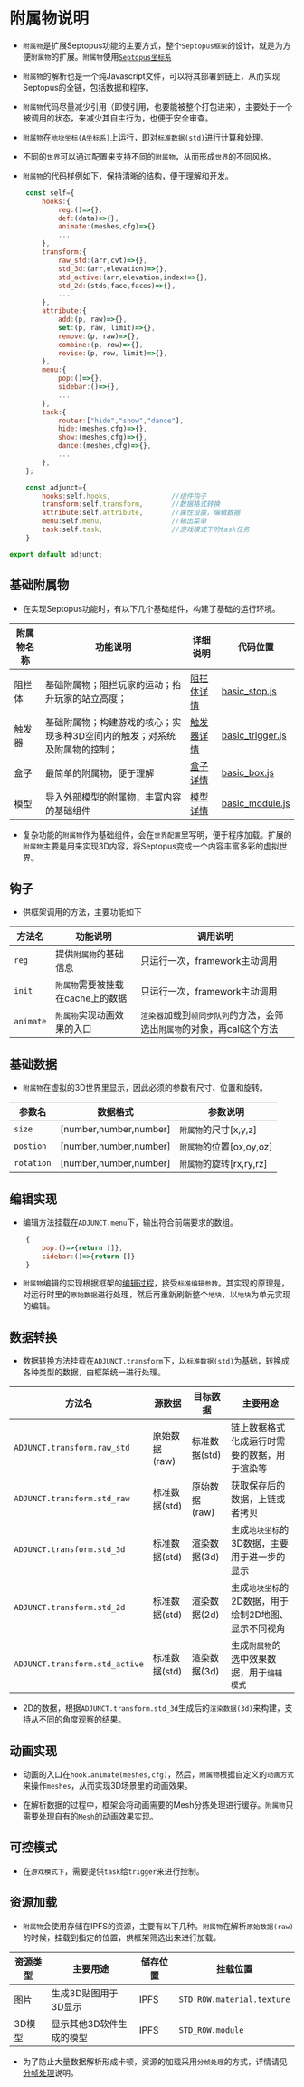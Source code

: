 # 附属物说明

* `附属物`是扩展Septopus功能的主要方式，整个`Septopus框架`的设计，就是为方便`附属物`的扩展。`附属物`使用[`Septopus坐标系`](./framework.md#基础说明)

* `附属物`的解析也是一个纯Javascript文件，可以将其部署到链上，从而实现Septopus的全链，包括数据和程序。

* `附属物`代码尽量减少引用（即使引用，也要能被整个打包进来），主要处于一个被调用的状态，来减少其自主行为，也便于安全审查。

* `附属物`在`地块坐标(A坐标系)`上运行，即对`标准数据(std)`进行计算和处理。

* 不同的`世界`可以通过配置来支持不同的`附属物`，从而形成`世界`的不同风格。

* `附属物`的代码样例如下，保持清晰的结构，便于理解和开发。

```Javascript
    const self={
        hooks:{
            reg:()=>{},
            def:(data)=>{},
            animate:(meshes,cfg)=>{},
            ...
        },
        transform:{
            raw_std:(arr,cvt)=>{},
            std_3d:(arr,elevation)=>{},
            std_active:(arr,elevation,index)=>{},
            std_2d:(stds,face,faces)=>{},
            ...
        },
        attribute:{
            add:(p, raw)=>{},
            set:(p, raw, limit)=>{},
            remove:(p, raw)=>{},
            combine:(p, row)=>{},
            revise:(p, row, limit)=>{},
        },
        menu:{
            pop:()=>{},
            sidebar:()=>{},
            ...
        },
        task:{
            router:["hide","show","dance"],
            hide:(meshes,cfg)=>{},
            show:(meshes,cfg)=>{},
            dance:(meshes,cfg)=>{},
            ...
        },
    };

    const adjunct={
        hooks:self.hooks,               //组件钩子
        transform:self.transform,       //数据格式转换
        attribute:self.attribute,       //属性设置，编辑数据
        menu:self.menu,                 //输出菜单
        task:self.task,                 //游戏模式下的task任务
    }

export default adjunct;
```

## 基础附属物

* 在实现Septopus功能时，有以下几个基础组件，构建了基础的运行环境。

|  附属物名称   | 功能说明  | 详细说明  | 代码位置  |
|  ----  | ----  | ----  | ----  |
|  阻拦体  | 基础附属物；阻拦玩家的运动；抬升玩家的站立高度；  | [阻拦体详情](./basic_stop.md)  | [basic_stop.js](../../adjunct/basic_stop.js)  |
|  触发器  | 基础附属物；构建游戏的核心；实现多种3D空间内的触发；对系统及附属物的控制； | [触发器详情](./basic_trigger.md)  | [basic_trigger.js](../../adjunct/basic_trigger.js)  |
|  盒子  | 最简单的附属物，便于理解  | [盒子详情](./basic_box.md)  | [basic_box.js](../../adjunct/basic_box.js)  |
|  模型  | 导入外部模型的附属物，丰富内容的基础组件  | [模型详情](./basic_module.md)  |[basic_module.js](../../adjunct/basic_module.js)  |

* 复杂功能的`附属物`作为基础组件，会在`世界配置`里写明，便于程序加载。扩展的`附属物`主要是用来实现3D内容，将Septopus变成一个内容丰富多彩的虚拟世界。

## 钩子

* 供框架调用的方法，主要功能如下

|  方法名   | 功能说明  | 调用说明  |
|  ----  | ----  | ----  |
|  `reg`  | 提供`附属物`的基础信息  | 只运行一次，framework主动调用  |
|  `init`  | `附属物`需要被挂载在cache上的数据 | 只运行一次，framework主动调用  |
|  `animate`  | `附属物`实现动画效果的入口  | `渲染器`加载到`帧同步队列`的方法，会筛选出`附属物`的对象，再call这个方法 |

## 基础数据

* `附属物`在虚拟的3D世界里显示，因此必须的参数有尺寸、位置和旋转。

|  参数名   | 数据格式  | 参数说明  |
|  ----  | ----  | ----  |
|  `size`  | [number,number,number]  | `附属物`的尺寸[x,y,z]  |
|  `postion`  | [number,number,number] | `附属物`的位置[ox,oy,oz]  |
|  `rotation`  | [number,number,number]  | `附属物`的旋转[rx,ry,rz] |

## 编辑实现

* 编辑方法挂载在`ADJUNCT.menu`下，输出符合前端要求的数组。

```Javascript
    {
        pop:()=>{return []},
        sidebar:()=>{return []}
    }
```

* `附属物`编辑的实现根据框架的[编辑过程](./framework.md#编辑过程)，接受`标准编辑参数`。其实现的原理是，对运行时里的`原始数据`进行处理，然后再重新刷新整个`地块`，以`地块`为单元实现的编辑。

## 数据转换

* 数据转换方法挂载在`ADJUNCT.transform`下，以`标准数据(std)`为基础，转换成各种类型的数据，由框架统一进行处理。

|  方法名   | 源数据  | 目标数据  | 主要用途  |
|  ----  | ----  | ----  | ----  |
|  `ADJUNCT.transform.raw_std`  | 原始数据(raw)  | 标准数据(std)  | 链上数据格式化成运行时需要的数据，用于渲染等  |
|  `ADJUNCT.transform.std_raw`  |  标准数据(std) | 原始数据(raw)  | 获取保存后的数据，上链或者拷贝  |
|  `ADJUNCT.transform.std_3d`  |  标准数据(std) | 渲染数据(3d)  | 生成`地块坐标`的3D数据，主要用于进一步的显示  |
|  `ADJUNCT.transform.std_2d`  |  标准数据(std) | 渲染数据(2d)  | 生成`地块坐标`的2D数据，用于绘制2D地图、显示不同视角  |
|  `ADJUNCT.transform.std_active`  |  标准数据(std) | 渲染数据(3d)  | 生成`附属物`的选中效果数据，用于`编辑模式`  |

* 2D的数据，根据`ADJUNCT.transform.std_3d`生成后的`渲染数据(3d)`来构建，支持从不同的角度观察的结果。

## 动画实现

* 动画的入口在`hook.animate(meshes,cfg)`，然后，`附属物`根据自定义的`动画方式`来操作`meshes`，从而实现3D场景里的动画效果。

* 在解析数据的过程中，框架会将动画需要的Mesh分拣处理进行缓存。`附属物`只需要处理自有的`Mesh`的动画效果实现。

## 可控模式

* 在`游戏模式下`，需要提供`task`给`trigger`来进行控制。

## 资源加载

* `附属物`会使用存储在IPFS的资源，主要有以下几种。`附属物`在解析`原始数据(raw)`的时候，挂载到指定的位置，供框架筛选出来进行加载。

|  资源类型   | 主要用途  | 储存位置  | 挂载位置  |
|  ----  | ----  | ----  | ----  |
|  图片  | 生成3D贴图用于3D显示  | IPFS  | `STD_ROW.material.texture`  |
|  3D模型  | 显示其他3D软件生成的模型  | IPFS  | `STD_ROW.module`  |

* 为了防止大量数据解析形成卡顿，资源的加载采用`分帧处理`的方式，详情请见[分帧处理](./framework.md#分帧处理)说明。
